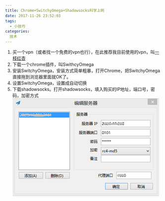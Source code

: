 ```yaml
---
title: Chrome+SwitchyOmega+Shadowsocks科学上网
date: 2017-11-26 23:52:03
tags:
  - 小技巧
categories:
  技术
---
```

1. 买一个vpn（或者找一个免费的vpn也行），在此推荐我目前使用的vpn，叫[一枝红杏](http://order.yizhihongxing2017.com/aff.php?aff=9375)
2. 下载一个chrome插件，叫SwithcyOmega
3. 安装SwitchyOmega，安装方式简单粗暴，打开Chrome，把SwitchyOmega直接拖到浏览器里面就OK了。
4. 设置SwitchyOmega，设置成自动切换
5. 下载shadowsocks。打开shadowsocks，填入购买的IP地址，端口号，密码，加密方式
![](v-p-n/shadowsocks.png)